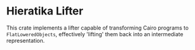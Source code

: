 # Hieratika Lifter

This crate implements a lifter capable of transforming Cairo programs to `FlatLoweredObjects`,
effectively 'lifting' them back into an intermediate representation.
